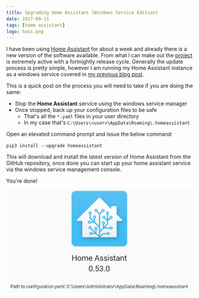 ```yaml
---
title: Upgrading Home Assistant (Windows Service Edition)
date: 2017-09-11
tags: [home assistant]
logo: hass.png
---
```


I have been using [Home Assistant](https://www.home-assistant.io/) for about a week and already there is a new version of the software available. From what I can make out the [project](https://github.com/home-assistant/core) is extremely active with a fortnightly release cycle. Generally the update process is pretty simple, however I am running my Home Assistant instance as a windows service covered in [my previous blog post](/blog/2017/2017-09-11/post2/).

This is a quick post on the process you will need to take if you are doing the same:

- Stop the **Home Assistant** service using the windows service manager
- Once stopped, back up your configuration files to be safe
  - That's all the `*.yaml` files in your user directory
  - In my case that's `C:\Users\<user>\AppData\Roaming\.homeassistant`

Open an elevated command prompt and issue the below command:

```
pip3 install --upgrade homeassistant
```

This will download and install the latest version of Home Assistant from the GitHub repository, once done you can start up your home assistant service via the windows service management console.

You're done!

<img src="./013.png" alt="" />
